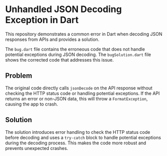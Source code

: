 # Unhandled JSON Decoding Exception in Dart

This repository demonstrates a common error in Dart when decoding JSON responses from APIs and provides a solution.

The `bug.dart` file contains the erroneous code that does not handle potential exceptions during JSON decoding.  The `bugSolution.dart` file shows the corrected code that addresses this issue.

## Problem

The original code directly calls `jsonDecode` on the API response without checking the HTTP status code or handling potential exceptions. If the API returns an error or non-JSON data, this will throw a `FormatException`, causing the app to crash.

## Solution

The solution introduces error handling to check the HTTP status code before decoding and uses a `try-catch` block to handle potential exceptions during the decoding process. This makes the code more robust and prevents unexpected crashes.